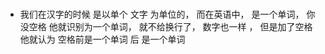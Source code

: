 ###


- 我们在汉字的时候  是以单个 文字  为单位的， 而在英语中， 是一个单词， 你没空格  他就识别为一个单词， 就不给换行了， 数字也一样  ，  但是加了空格 他就认为 空格前是一个单词  后 是一个单词